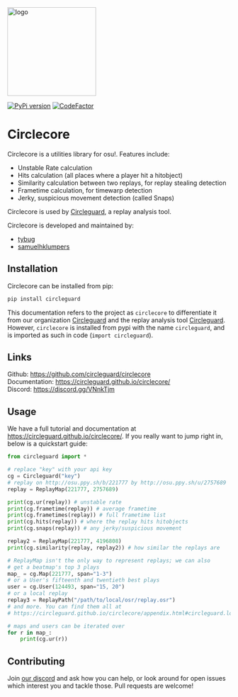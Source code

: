 <img src="readme_resources/logo.png" alt="logo" width="200" height="200"/>

[![PyPi version](https://badge.fury.io/py/circleguard.svg)](https://pypi.org/project/circleguard/)
[![CodeFactor](https://www.codefactor.io/repository/github/circleguard/circlecore/badge)](https://www.codefactor.io/repository/github/circleguard/circlecore)

# Circlecore

Circlecore is a utilities library for osu!. Features include:

* Unstable Rate calculation
* Hits calculation (all places where a player hit a hitobject)
* Similarity calculation between two replays, for replay stealing detection
* Frametime calculation, for timewarp detection
* Jerky, suspicious movement detection (called Snaps)

Circlecore is used by [Circleguard](https://github.com/circleguard/circleguard), a replay analysis tool.

Circlecore is developed and maintained by:

* [tybug](https://github.com/tybug)
* [samuelhklumpers](https://github.com/samuelhklumpers)

## Installation

Circlecore can be installed from pip:

```bash
pip install circleguard
```

This documentation refers to the project as `circlecore` to differentiate it from our organization [Circleguard](https://github.com/circleguard) and the replay analysis tool [Circleguard](https://github.com/circleguard/circleguard). However, `circlecore` is installed from pypi with the name `circleguard`, and is imported as such in code (`import circleguard`).

## Links

Github: <https://github.com/circleguard/circlecore> <br/>
Documentation: <https://circleguard.github.io/circlecore/> <br/>
Discord: <https://discord.gg/VNnkTjm> <br/>

## Usage

We have a full tutorial and documentation at <https://circleguard.github.io/circlecore/>. If you really want to jump right in, below is a quickstart guide:

```python
from circleguard import *

# replace "key" with your api key
cg = Circleguard("key")
# replay on http://osu.ppy.sh/b/221777 by http://osu.ppy.sh/u/2757689
replay = ReplayMap(221777, 2757689)

print(cg.ur(replay)) # unstable rate
print(cg.frametime(replay)) # average frametime
print(cg.frametimes(replay)) # full frametime list
print(cg.hits(replay)) # where the replay hits hitobjects
print(cg.snaps(replay)) # any jerky/suspicious movement

replay2 = ReplayMap(221777, 4196808)
print(cg.similarity(replay, replay2)) # how similar the replays are

# ReplayMap isn't the only way to represent replays; we can also
# get a beatmap's top 3 plays
map_ = cg.Map(221777, span="1-3")
# or a User's fifteenth and twentieth best plays
user = cg.User(124493, span="15, 20")
# or a local replay
replay3 = ReplayPath("/path/to/local/osr/replay.osr")
# and more. You can find them all at
# https://circleguard.github.io/circlecore/appendix.html#circleguard.loadables.Loadable

# maps and users can be iterated over
for r in map_:
    print(cg.ur(r))
```

## Contributing

Join [our discord](https://discord.gg/VNnkTjm) and ask how you can help, or look around for open issues which interest you and tackle those. Pull requests are welcome!
